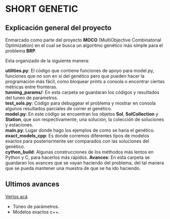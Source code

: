 # SHORT GENETIC


## Explicación general del proyecto
Enmarcado como parte del proyecto **MOCO** (MultiObjective Combinatorial Optimization) en el cual se busca un algoritmo genético más simple para el problema **BRP**.

Esta organizado de la siguiente manera:

<!-- **code**: Código y resultados   -->
**utilities.py**: El código que contiene funciones de apoyo para model.py, funciones que no son en sí del genético pero que       pueden hacer la programación más fácil, como bloquear prints a consola o encontrar ciertas métricas entre fronteras.  
**tunning_params/**: En esta carpeta se guardaran los códigos y resultados del tuneo de parametros.  
**test_sols.py**: Código para debuggear el problema y mostrar en consola algunos resultados parciales de correr el genético.  
**model.py**: En este código se encuentran los objetos **Sol**, **SolCollection** y **Station**, que son respectivamente, una solución, la colección de soluciones y estaciones.  
**main.py**: Lugar donde hago los ejemplos de como se haría el genético.  
**exact_models_cpp**: Es donde corremos diferentes tipos de modelos exactos para posteriormente ser comparados con las soluciones del genético.  
**cython_build**: Algunas construcciones de los méthodos más lentos en Python y C, para hacerlos más rápidos.
**Avances**: En esta carpeta se guardaran los avances que se vayan haciendo del problema, del tal manera que se pueda mantener una muestra de que se ha ido haciendo.

## Ultimos avances

[Verlos acá](./code/avances/0410/avances_0410.ipynb) 

- Túneo de parámetros.  
- Modelos exactos c++.